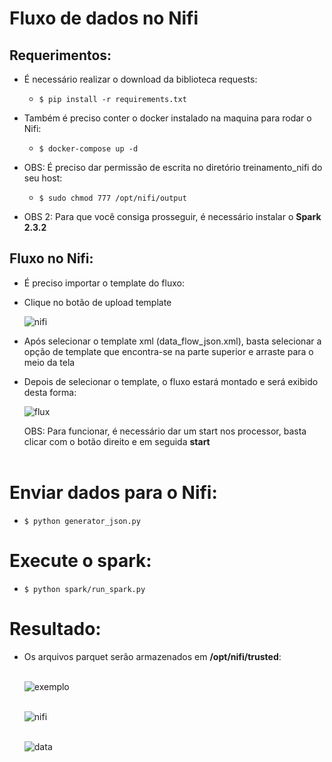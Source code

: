 # Fluxo de dados no Nifi


## Requerimentos:
- É necessário realizar o download da biblioteca requests:
    - ```shell 
      $ pip install -r requirements.txt
      ```
- Também é preciso conter o docker instalado na maquina para rodar o Nifi:

    - ```shell
      $ docker-compose up -d
      ```
      
- OBS: É preciso dar permissão de escrita no diretório treinamento_nifi do seu host:
    - ```shell 
      $ sudo chmod 777 /opt/nifi/output
      ```
      
- OBS 2: Para que você consiga prosseguir, é necessário instalar o **Spark 2.3.2** 
      
## Fluxo no Nifi:

- É preciso importar o template do fluxo:

 - Clique no botão de upload template
   
   ![nifi](https://user-images.githubusercontent.com/17969551/96472949-71e77f80-1207-11eb-82dd-954052dedb4c.jpg)

 - Após selecionar o template xml (data_flow_json.xml), basta selecionar a opção de template que encontra-se na parte superior e arraste para o meio da tela
 
 
 - Depois de selecionar o template, o fluxo estará montado e será exibido desta forma:
 
   ![flux](https://user-images.githubusercontent.com/17969551/96458174-01386700-11f7-11eb-9a54-4d611c72745c.png)
   
   OBS: Para funcionar, é necessário dar um start nos processor, basta clicar com o botão direito e em seguida **start**<br><br>

# Enviar dados para o Nifi:

- ```shell 
  $ python generator_json.py
  ```

# Execute o spark:
 
- ```shell 
  $ python spark/run_spark.py
  ```
 
# Resultado:

- Os arquivos parquet serão armazenados em **/opt/nifi/trusted**:<br><br>

  ![exemplo](https://user-images.githubusercontent.com/17969551/96468886-faafec80-1202-11eb-9f9b-aaf6c4cac324.png)<br><br>

  ![nifi](https://user-images.githubusercontent.com/17969551/96492523-25596f80-121a-11eb-9274-f9b44494cc03.png)<br><br>

  ![data](https://user-images.githubusercontent.com/17969551/96476830-21265580-120c-11eb-8b82-c660b561b10d.png)
